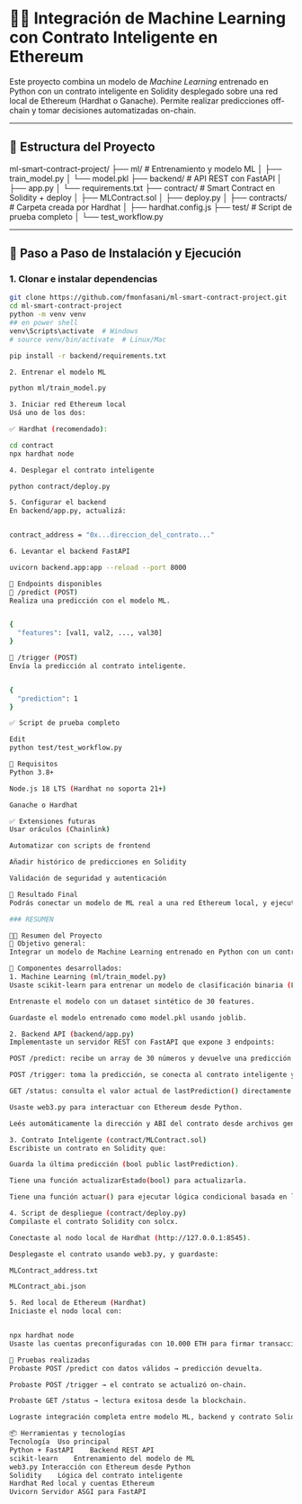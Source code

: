 # 🧠🔗 Integración de Machine Learning con Contrato Inteligente en Ethereum

Este proyecto combina un modelo de _Machine Learning_ entrenado en Python con un contrato inteligente en Solidity desplegado sobre una red local de Ethereum (Hardhat o Ganache). Permite realizar predicciones off-chain y tomar decisiones automatizadas on-chain.

---

## 📁 Estructura del Proyecto

ml-smart-contract-project/
├── ml/ # Entrenamiento y modelo ML
│ ├── train_model.py
│ └── model.pkl
├── backend/ # API REST con FastAPI
│ ├── app.py
│ └── requirements.txt
├── contract/ # Smart Contract en Solidity + deploy
│ ├── MLContract.sol
│ ├── deploy.py
│ ├── contracts/ # Carpeta creada por Hardhat
│ ├── hardhat.config.js
├── test/ # Script de prueba completo
│ └── test_workflow.py

---

## 🚀 Paso a Paso de Instalación y Ejecución

### 1. Clonar e instalar dependencias

```bash
git clone https://github.com/fmonfasani/ml-smart-contract-project.git
cd ml-smart-contract-project
python -m venv venv
## en power shell
venv\Scripts\activate  # Windows
# source venv/bin/activate  # Linux/Mac

pip install -r backend/requirements.txt

2. Entrenar el modelo ML

python ml/train_model.py

3. Iniciar red Ethereum local
Usá uno de los dos:

✅ Hardhat (recomendado):

cd contract
npx hardhat node

4. Desplegar el contrato inteligente

python contract/deploy.py

5. Configurar el backend
En backend/app.py, actualizá:


contract_address = "0x...direccion_del_contrato..."

6. Levantar el backend FastAPI

uvicorn backend.app:app --reload --port 8000

🧪 Endpoints disponibles
🔹 /predict (POST)
Realiza una predicción con el modelo ML.


{
  "features": [val1, val2, ..., val30]
}

🔹 /trigger (POST)
Envía la predicción al contrato inteligente.


{
  "prediction": 1
}

✅ Script de prueba completo

Edit
python test/test_workflow.py

📌 Requisitos
Python 3.8+

Node.js 18 LTS (Hardhat no soporta 21+)

Ganache o Hardhat

✅ Extensiones futuras
Usar oráculos (Chainlink)

Automatizar con scripts de frontend

Añadir histórico de predicciones en Solidity

Validación de seguridad y autenticación

🏁 Resultado Final
Podrás conectar un modelo de ML real a una red Ethereum local, y ejecutar lógica blockchain basada en sus predicciones, de forma automática.

### RESUMEN

🧠🔗 Resumen del Proyecto
🎯 Objetivo general:
Integrar un modelo de Machine Learning entrenado en Python con un contrato inteligente desplegado en una red Ethereum local, permitiendo que decisiones automáticas basadas en predicciones se reflejen on-chain.

🔧 Componentes desarrollados:
1. Machine Learning (ml/train_model.py)
Usaste scikit-learn para entrenar un modelo de clasificación binaria (LogisticRegression).

Entrenaste el modelo con un dataset sintético de 30 features.

Guardaste el modelo entrenado como model.pkl usando joblib.

2. Backend API (backend/app.py)
Implementaste un servidor REST con FastAPI que expone 3 endpoints:

POST /predict: recibe un array de 30 números y devuelve una predicción 0 o 1.

POST /trigger: toma la predicción, se conecta al contrato inteligente y actualiza lastPrediction en la blockchain local.

GET /status: consulta el valor actual de lastPrediction() directamente desde el contrato.

Usaste web3.py para interactuar con Ethereum desde Python.

Leés automáticamente la dirección y ABI del contrato desde archivos generados por el script de despliegue.

3. Contrato Inteligente (contract/MLContract.sol)
Escribiste un contrato en Solidity que:

Guarda la última predicción (bool public lastPrediction).

Tiene una función actualizarEstado(bool) para actualizarla.

Tiene una función actuar() para ejecutar lógica condicional basada en la predicción.

4. Script de despliegue (contract/deploy.py)
Compilaste el contrato Solidity con solcx.

Conectaste al nodo local de Hardhat (http://127.0.0.1:8545).

Desplegaste el contrato usando web3.py, y guardaste:

MLContract_address.txt

MLContract_abi.json

5. Red local de Ethereum (Hardhat)
Iniciaste el nodo local con:


npx hardhat node
Usaste las cuentas preconfiguradas con 10.000 ETH para firmar transacciones automáticamente.

🧪 Pruebas realizadas
Probaste POST /predict con datos válidos → predicción devuelta.

Probaste POST /trigger → el contrato se actualizó on-chain.

Probaste GET /status → lectura exitosa desde la blockchain.

Lograste integración completa entre modelo ML, backend y contrato Solidity.

📦 Herramientas y tecnologías
Tecnología	Uso principal
Python + FastAPI	Backend REST API
scikit-learn	Entrenamiento del modelo de ML
web3.py	Interacción con Ethereum desde Python
Solidity	Lógica del contrato inteligente
Hardhat	Red local y cuentas Ethereum
Uvicorn	Servidor ASGI para FastAPI

```
